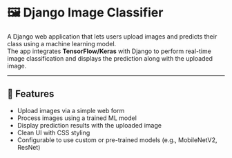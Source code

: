 # 🖼️ Django Image Classifier

A Django web application that lets users upload images and predicts their class using a machine learning model.  
The app integrates **TensorFlow/Keras** with Django to perform real-time image classification and displays the prediction along with the uploaded image.

---

## 🚀 Features
- Upload images via a simple web form
- Process images using a trained ML model
- Display prediction results with the uploaded image
- Clean UI with CSS styling
- Configurable to use custom or pre-trained models (e.g., MobileNetV2, ResNet)

